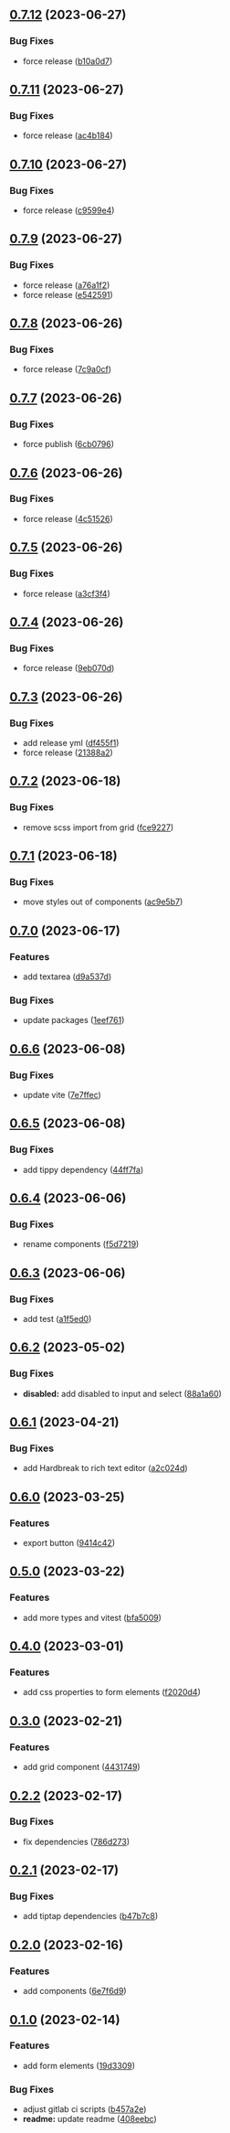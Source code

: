 ## [0.7.12](https://github.com/gezzasa/bananallama-ui/compare/v0.7.11...v0.7.12) (2023-06-27)


### Bug Fixes

* force release ([b10a0d7](https://github.com/gezzasa/bananallama-ui/commit/b10a0d7cbe4357b2cc8182576bf766680bf6a992))

## [0.7.11](https://github.com/gezzasa/bananallama-ui/compare/v0.7.10...v0.7.11) (2023-06-27)


### Bug Fixes

* force release ([ac4b184](https://github.com/gezzasa/bananallama-ui/commit/ac4b1847337bb836f679b84af9b83bce55622910))

## [0.7.10](https://github.com/gezzasa/bananallama-ui/compare/v0.7.9...v0.7.10) (2023-06-27)


### Bug Fixes

* force release ([c9599e4](https://github.com/gezzasa/bananallama-ui/commit/c9599e4a7026967eea9869944270b0db87c36b0d))

## [0.7.9](https://github.com/gezzasa/bananallama-ui/compare/v0.7.8...v0.7.9) (2023-06-27)


### Bug Fixes

* force release ([a76a1f2](https://github.com/gezzasa/bananallama-ui/commit/a76a1f26a2b431845be772f39c2101c6156d0797))
* force release ([e542591](https://github.com/gezzasa/bananallama-ui/commit/e542591cfee0e6d89a42b17bedef2851c3d7146e))

## [0.7.8](https://github.com/gezzasa/bananallama-ui/compare/v0.7.7...v0.7.8) (2023-06-26)


### Bug Fixes

* force release ([7c9a0cf](https://github.com/gezzasa/bananallama-ui/commit/7c9a0cf3aba62f992f6591d71d3306483ded2259))

## [0.7.7](https://github.com/gezzasa/bananallama-ui/compare/v0.7.6...v0.7.7) (2023-06-26)


### Bug Fixes

* force publish ([6cb0796](https://github.com/gezzasa/bananallama-ui/commit/6cb0796427554fc6ae2a9a827749b0814b33478c))

## [0.7.6](https://github.com/gezzasa/bananallama-ui/compare/v0.7.5...v0.7.6) (2023-06-26)


### Bug Fixes

* force release ([4c51526](https://github.com/gezzasa/bananallama-ui/commit/4c51526280631f49727ca57f5ffbe8bb050116ff))

## [0.7.5](https://github.com/gezzasa/bananallama-ui/compare/v0.7.4...v0.7.5) (2023-06-26)


### Bug Fixes

* force release ([a3cf3f4](https://github.com/gezzasa/bananallama-ui/commit/a3cf3f4fba74f9bfec82ed5ee382252eec104374))

## [0.7.4](https://github.com/gezzasa/bananallama-ui/compare/v0.7.3...v0.7.4) (2023-06-26)


### Bug Fixes

* force release ([9eb070d](https://github.com/gezzasa/bananallama-ui/commit/9eb070d2d47e26af2ee04e61bd440558e37a26f2))

## [0.7.3](https://github.com/gezzasa/bananallama-ui/compare/v0.7.2...v0.7.3) (2023-06-26)


### Bug Fixes

* add release yml ([df455f1](https://github.com/gezzasa/bananallama-ui/commit/df455f13940938bff08705a213497eae2554a8fc))
* force release ([21388a2](https://github.com/gezzasa/bananallama-ui/commit/21388a2f2690e0170749ec42a9687ac6302a0f06))

## [0.7.2](https://gitlab.com/bananallama/banallama-ui/compare/v0.7.1...v0.7.2) (2023-06-18)


### Bug Fixes

* remove scss import from grid ([fce9227](https://gitlab.com/bananallama/banallama-ui/commit/fce9227175817793f65e366c41d55ba27ad304bd))

## [0.7.1](https://gitlab.com/bananallama/banallama-ui/compare/v0.7.0...v0.7.1) (2023-06-18)


### Bug Fixes

* move styles out of components ([ac9e5b7](https://gitlab.com/bananallama/banallama-ui/commit/ac9e5b7c71d3acfc0fc0c591057ea94b18aaaf8d))

## [0.7.0](https://gitlab.com/bananallama/banallama-ui/compare/v0.6.6...v0.7.0) (2023-06-17)


### Features

* add textarea ([d9a537d](https://gitlab.com/bananallama/banallama-ui/commit/d9a537d3093e938e24e10eed914907f1faad01e5))


### Bug Fixes

* update packages ([1eef761](https://gitlab.com/bananallama/banallama-ui/commit/1eef761533ddcb25057ad34f42e171867271531b))

## [0.6.6](https://gitlab.com/bananallama/banallama-ui/compare/v0.6.5...v0.6.6) (2023-06-08)


### Bug Fixes

* update vite ([7e7ffec](https://gitlab.com/bananallama/banallama-ui/commit/7e7ffec33d9f4767b684c7b7c31e377da4c53353))

## [0.6.5](https://gitlab.com/bananallama/banallama-ui/compare/v0.6.4...v0.6.5) (2023-06-08)


### Bug Fixes

* add tippy dependency ([44ff7fa](https://gitlab.com/bananallama/banallama-ui/commit/44ff7faf3e9d3bd9b461932bd291f1033e3bb8c5))

## [0.6.4](https://gitlab.com/bananallama/banallama-ui/compare/v0.6.3...v0.6.4) (2023-06-06)


### Bug Fixes

* rename components ([f5d7219](https://gitlab.com/bananallama/banallama-ui/commit/f5d7219be9b7fcca6884af8006825830529541cd))

## [0.6.3](https://gitlab.com/bananallama/banallama-ui/compare/v0.6.2...v0.6.3) (2023-06-06)


### Bug Fixes

* add test ([a1f5ed0](https://gitlab.com/bananallama/banallama-ui/commit/a1f5ed055ce2d55b41778914f44e49813cbbbcbc))

## [0.6.2](https://gitlab.com/bananallama/banallama-ui/compare/v0.6.1...v0.6.2) (2023-05-02)


### Bug Fixes

* **disabled:** add disabled to input and select ([88a1a60](https://gitlab.com/bananallama/banallama-ui/commit/88a1a607fa1652eb23ffa2c637ac6be91767fa3d))

## [0.6.1](https://gitlab.com/bananallama/banallama-ui/compare/v0.6.0...v0.6.1) (2023-04-21)


### Bug Fixes

* add Hardbreak to rich text editor ([a2c024d](https://gitlab.com/bananallama/banallama-ui/commit/a2c024d8e0217c140c08977f629df775d91f8743))

## [0.6.0](https://gitlab.com/bananallama/banallama-ui/compare/v0.5.0...v0.6.0) (2023-03-25)


### Features

* export button ([9414c42](https://gitlab.com/bananallama/banallama-ui/commit/9414c4275ab4dbd28aa8277f236693620e78fa6c))

## [0.5.0](https://gitlab.com/bananallama/banallama-ui/compare/v0.4.0...v0.5.0) (2023-03-22)


### Features

* add more types and vitest ([bfa5009](https://gitlab.com/bananallama/banallama-ui/commit/bfa50091e935552811c1a9ad1c57a6943581151e))

## [0.4.0](https://gitlab.com/bananallama/banallama-ui/compare/v0.3.0...v0.4.0) (2023-03-01)


### Features

* add css properties to form elements ([f2020d4](https://gitlab.com/bananallama/banallama-ui/commit/f2020d4ea1ba15f1de6b96ebc60ec25b7adab19c))

## [0.3.0](https://gitlab.com/bananallama/banallama-ui/compare/v0.2.2...v0.3.0) (2023-02-21)


### Features

* add grid component ([4431749](https://gitlab.com/bananallama/banallama-ui/commit/443174947fe0f1902da99af2cd408092e0f43e5e))

## [0.2.2](https://gitlab.com/bananallama/banallama-ui/compare/v0.2.1...v0.2.2) (2023-02-17)


### Bug Fixes

* fix dependencies ([786d273](https://gitlab.com/bananallama/banallama-ui/commit/786d273c44c80c977c17dfd11d81c7bae7e6db66))

## [0.2.1](https://gitlab.com/bananallama/banallama-ui/compare/v0.2.0...v0.2.1) (2023-02-17)


### Bug Fixes

* add tiptap dependencies ([b47b7c8](https://gitlab.com/bananallama/banallama-ui/commit/b47b7c8bcf1be782189adac15911a8810d143fa8))

## [0.2.0](https://gitlab.com/bananallama/banallama-ui/compare/v0.1.0...v0.2.0) (2023-02-16)


### Features

* add components ([6e7f6d9](https://gitlab.com/bananallama/banallama-ui/commit/6e7f6d914ee1e2aa96cf3104ff4c6508dd12b7f3))

## [0.1.0](https://gitlab.com/bananallama/banallama-ui/compare/v0.0.0...v0.1.0) (2023-02-14)


### Features

* add form elements ([19d3309](https://gitlab.com/bananallama/banallama-ui/commit/19d3309e67e44a89817bc942d29cb5448740a64b))


### Bug Fixes

* adjust gitlab ci scripts ([b457a2e](https://gitlab.com/bananallama/banallama-ui/commit/b457a2ea70772f1c665d3fc5c0841d8e75268b9d))
* **readme:** update readme ([408eebc](https://gitlab.com/bananallama/banallama-ui/commit/408eebcab92e0962eb359e7179c6afdf0488668c))
